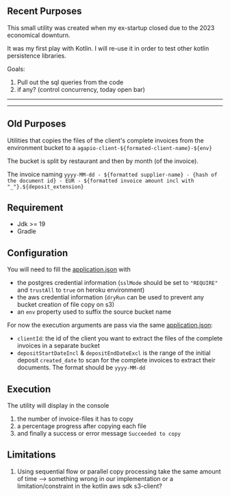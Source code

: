 ## Recent Purposes

This small utility was created when my ex-startup closed due to the 2023 economical downturn. 

It was my first play with Kotlin. I will re-use it in order to test other kotlin persistence libraries. 

Goals: 
1. Pull out the sql queries from the code
2. if any? (control concurrency, today open bar)

---
---

## Old Purposes

Utilities that copies the files of the client's complete invoices from the environment bucket to a `agapio-client-${formated-client-name}-${env}`

The bucket is split by restaurant and then by month (of the invoice).

The invoice naming `yyyy-MM-dd - ${formatted supplier-name} - {hash of the document id} - EUR - ${formatted invoice amount incl with "_"}.${deposit_extension}`

## Requirement

* Jdk >= 19
* Gradle

## Configuration

You will need to fill the [application.json](src/main/resources/application.json) with

* the postgres credential information (`sslMode` should be set to `"REQUIRE"` and `trustAll` to `true` on heroku environment)
* the aws credential information (`dryRun` can be used to prevent any bucket creation of file copy on s3)
* an `env` property used to suffix the source bucket name

For now the execution arguments are pass via the same [application.json](src/main/resources/application.json):

* `clientId`: the id of the client you want to extract the files of the complete invoices in a separate bucket
* `depositStartDateIncl` & `depositEndDateExcl` is the range of the initial deposit `created_date` to scan for the complete invoices to extract their documents.
  The format should be `yyyy-MM-dd`

##  Execution
The utility will display in the console 
1. the number of invoice-files it has to copy 
2. a percentage progress after copying each file
3. and finally a success or error message `Succeeded to copy`

## Limitations
1. Using sequential flow or parallel copy processing take the same amount of time --> something wrong in our implementation or a limitation/constraint in the kotlin aws sdk s3-client?